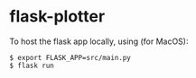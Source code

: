 # flask-plotter


To host the flask app locally, using (for MacOS):
```
$ export FLASK_APP=src/main.py
$ flask run
```